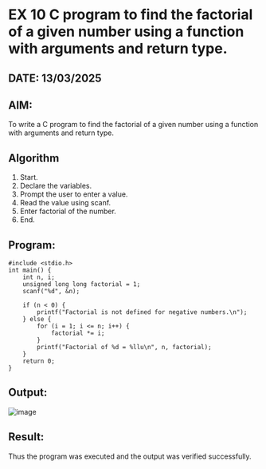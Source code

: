 # EX 10 C program to find the factorial of a given number using a function with arguments and return type.
## DATE: 13/03/2025 
## AIM:
To write a C program to find the factorial of a given number using a function with arguments and return type.

## Algorithm
1. Start. 
2. Declare the variables. 
3. Prompt the user to enter a value. 
4. Read the value using scanf. 
5. Enter factorial of the number. 
6. End.  

## Program:
```
#include <stdio.h> 
int main() { 
    int n, i; 
    unsigned long long factorial = 1; 
    scanf("%d", &n); 
 
    if (n < 0) { 
        printf("Factorial is not defined for negative numbers.\n"); 
    } else { 
        for (i = 1; i <= n; i++) { 
            factorial *= i; 
        } 
        printf("Factorial of %d = %llu\n", n, factorial); 
    } 
    return 0; 
}
```

## Output:
![image](https://github.com/user-attachments/assets/f0bf6e6b-c498-429f-98c3-8acda90eea79)



## Result:
Thus the program was executed and the output was verified successfully.
